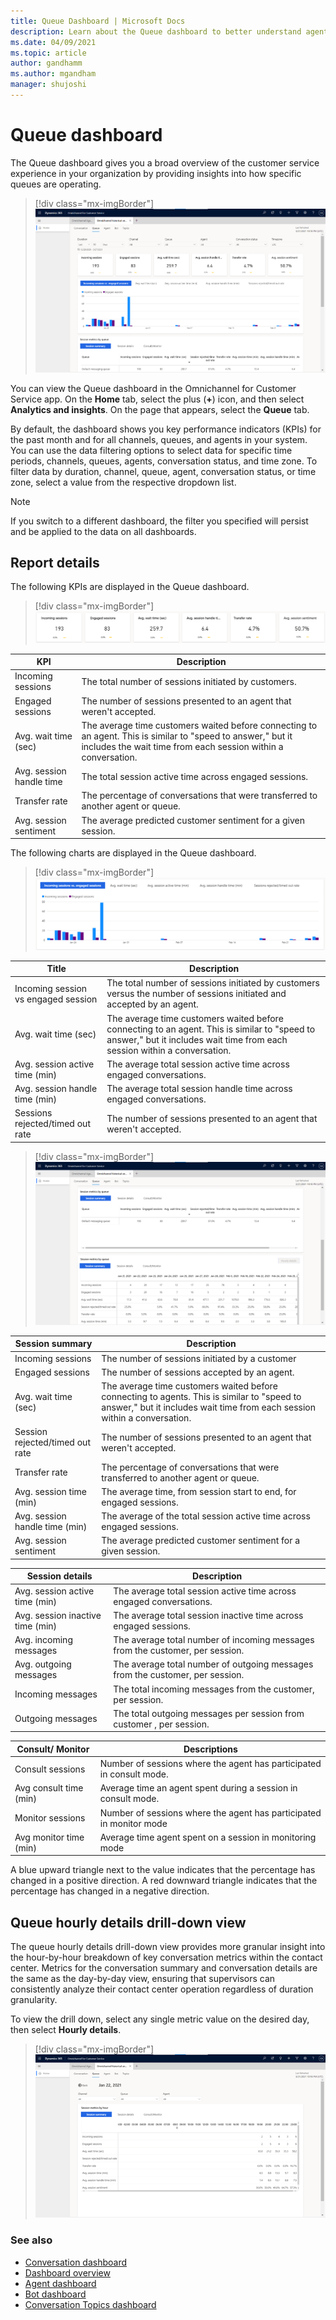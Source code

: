 ```yaml
---
title: Queue Dashboard | Microsoft Docs
description: Learn about the Queue dashboard to better understand agent performance in your organization.
ms.date: 04/09/2021
ms.topic: article
author: gandhamm
ms.author: mgandham
manager: shujoshi
---
```


# Queue dashboard

The Queue dashboard gives you a broad overview of the customer service experience in your organization by providing insights into how specific queues are operating.
 
> [!div class="mx-imgBorder"]
> ![Queue dashboard historical analytics.](media/queue-historical-analytics.png "Queue historical analytics dashboard")

You can view the Queue dashboard in the Omnichannel for Customer Service app. On the **Home** tab, select the plus (**+**) icon, and then select **Analytics and insights**. On the page that appears, select the **Queue** tab.

By default, the dashboard shows you key performance indicators (KPIs) for the past month and for all channels, queues, and agents in your system. You can use the data filtering options to select data for specific time periods, channels, queues, agents, conversation status, and time zone. To filter data by duration, channel, queue, agent, conversation status, or time zone, select a value from the respective dropdown list.

> [!NOTE]
> If you switch to a different dashboard, the filter you specified will persist and be applied to the data on all dashboards.

## Report details

The following KPIs are displayed in the Queue dashboard.

> [!div class="mx-imgBorder"]
> ![KPI for queue dashboard.](media/queue-KPI.png "Key performance indicators for queue dashboard")

| KPI | Description |
| ----------------- | ------------------ |
| Incoming sessions | The total number of sessions initiated by customers. |
| Engaged sessions | The number of sessions presented to an agent that weren't accepted. |
| Avg. wait time (sec) | The average time customers waited before connecting to an agent. This is similar to "speed to answer," but it includes the wait time from each session within a conversation. |
| Avg. session handle time | The total session active time across engaged sessions. |
| Transfer rate | The percentage of conversations that were transferred to another agent or queue. |
| Avg. session sentiment | The average predicted customer sentiment for a given session. |


The following charts are displayed in the Queue dashboard.

> [!div class="mx-imgBorder"]
> ![Queue charts.](media/queue-charts.png "Key performance indicator charts for queue dashboard")

| Title | Description |
| ---------------- | ------------------ |
| Incoming session vs engaged session |The total number of sessions initiated by customers versus the number of sessions initiated and accepted by an agent.|
| Avg. wait time (sec) | The average time customers waited before connecting to an agent. This is similar to "speed to answer," but it includes wait time from each session within a conversation. |
| Avg. session active time (min) | The average total session active time across engaged conversations. |
| Avg. session handle time (min) | The average total session handle time across engaged conversations. |
| Sessions rejected/timed out rate | The number of sessions presented to an agent that weren't accepted. |

> [!div class="mx-imgBorder"]
> ![Queue summary chart.](media/oc-queue-summary.png "Queue summary chart")

| Session summary | Description |
| ---------------- | ---------------- |
| Incoming sessions | The number of sessions initiated by a customer |
| Engaged sessions | The number of sessions accepted by an agent.  |
| Avg. wait time (sec) | The average time customers waited before connecting to agents. This is similar to "speed to answer," but it includes wait time from each session within a conversation. |
| Session rejected/timed out rate | The number of sessions presented to an agent that weren't accepted. |
| Transfer rate | The percentage of conversations that were transferred to another agent or queue. |
| Avg. session time (min) | The average time, from session start to end, for engaged sessions. |
| Avg. session handle time (min) | The average of the total session active time across engaged sessions. |
| Avg. session sentiment | The average predicted customer sentiment for a given session. |


| Session details | Description |
| --------------- | ----------------- |
| Avg. session active time (min) | The average total session active time across engaged conversations. |
| Avg. session inactive time (min) | The average total session inactive time across engaged sessions.  |
| Avg. incoming messages | The average total number of incoming messages from the customer, per session. |
| Avg. outgoing messages | The average total number of outgoing messages from the customer, per session. |
| Incoming messages | The total incoming messages from the customer, per session. |
| Outgoing messages | The total outgoing messages per session from customer , per session.|


| Consult/ Monitor | Descriptions | 
| --------------------- | --------------------- |
| Consult sessions | Number of sessions where the agent has participated in consult mode. |
| Avg consult time (min) | Average time an agent spent during a session in consult mode. |
| Monitor sessions | Number of sessions where the agent has participated in monitor mode |
| Avg monitor time (min) | Average time agent spent on a session in monitoring mode | 

A blue upward triangle next to the value indicates that the percentage has changed in a positive direction. A red downward triangle indicates that the percentage has changed in a negative direction.

## Queue hourly details drill-down view

The queue hourly details drill-down view provides more granular insight into the hour-by-hour breakdown of key conversation metrics within the contact center. Metrics for the conversation summary and conversation details are the same as the day-by-day view, ensuring that supervisors can consistently analyze their contact center operation regardless of duration granularity.

To view the drill down, select any single metric value on the desired day, then select **Hourly details**. 

> [!div class="mx-imgBorder"]
> ![Queue Hourly drill down view.](media/queue-hourly-drill-down-view.png "Queue hourly drill down view")


### See also

- [Conversation dashboard](oc-conversation-dashboard.md)
- [Dashboard overview](customer-service-analytics-insights-csh.md)
- [Agent dashboard](agent-dashboard.md)
- [Bot dashboard](oc-bot-dashboard.md)
- [Conversation Topics dashboard](oc-conversation-topics-dashboard.md)


